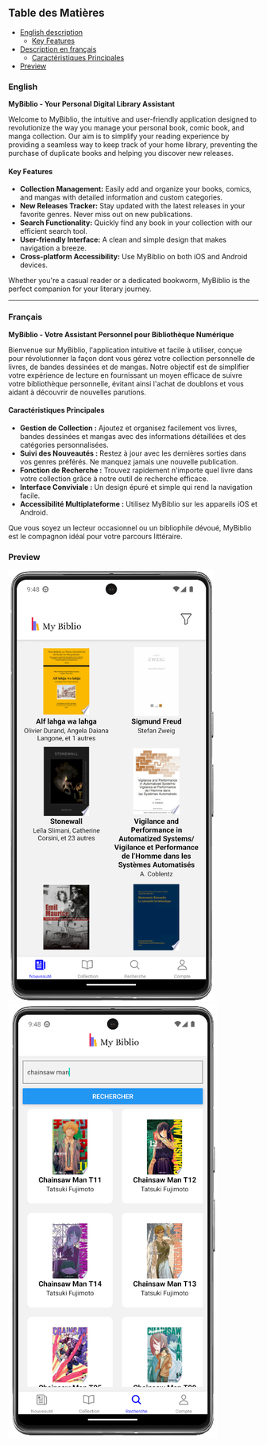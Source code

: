 ## Table des Matières

- [English description](#english)
  - [Key Features](#key-features)
- [Description en français](#français)
  - [Caractéristiques Principales](#caractéristiques-principales)
- [Preview](#preview)

### English

**MyBiblio - Your Personal Digital Library Assistant**

Welcome to MyBiblio, the intuitive and user-friendly application designed to revolutionize the way you manage your personal book, comic book, and manga collection. Our aim is to simplify your reading experience by providing a seamless way to keep track of your home library, preventing the purchase of duplicate books and helping you discover new releases.

#### Key Features

- **Collection Management:** Easily add and organize your books, comics, and mangas with detailed information and custom categories.
- **New Releases Tracker:** Stay updated with the latest releases in your favorite genres. Never miss out on new publications.
- **Search Functionality:** Quickly find any book in your collection with our efficient search tool.
- **User-friendly Interface:** A clean and simple design that makes navigation a breeze.
- **Cross-platform Accessibility:** Use MyBiblio on both iOS and Android devices.

Whether you're a casual reader or a dedicated bookworm, MyBiblio is the perfect companion for your literary journey.

---

### Français

**MyBiblio - Votre Assistant Personnel pour Bibliothèque Numérique**

Bienvenue sur MyBiblio, l'application intuitive et facile à utiliser, conçue pour révolutionner la façon dont vous gérez votre collection personnelle de livres, de bandes dessinées et de mangas. Notre objectif est de simplifier votre expérience de lecture en fournissant un moyen efficace de suivre votre bibliothèque personnelle, évitant ainsi l'achat de doublons et vous aidant à découvrir de nouvelles parutions.

#### Caractéristiques Principales

- **Gestion de Collection :** Ajoutez et organisez facilement vos livres, bandes dessinées et mangas avec des informations détaillées et des catégories personnalisées.
- **Suivi des Nouveautés :** Restez à jour avec les dernières sorties dans vos genres préférés. Ne manquez jamais une nouvelle publication.
- **Fonction de Recherche :** Trouvez rapidement n'importe quel livre dans votre collection grâce à notre outil de recherche efficace.
- **Interface Conviviale :** Un design épuré et simple qui rend la navigation facile.
- **Accessibilité Multiplateforme :** Utilisez MyBiblio sur les appareils iOS et Android.

Que vous soyez un lecteur occasionnel ou un bibliophile dévoué, MyBiblio est le compagnon idéal pour votre parcours littéraire.

### Preview

![Capture d'écran de l'application](assets/screenshot1.png)
![Capture d'écran de l'application](assets/screenshot2.png)
